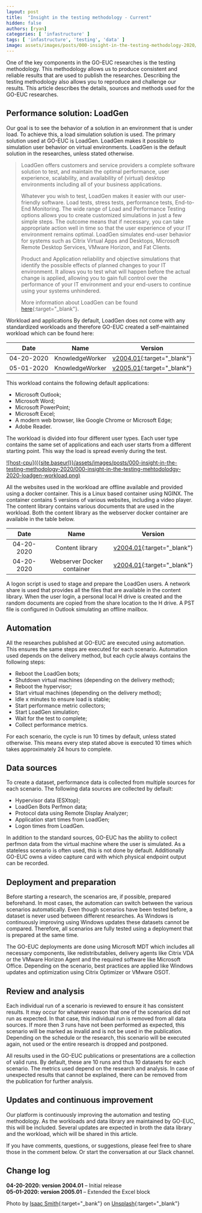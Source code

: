 ```yaml
---
layout: post
title:  "Insight in the testing methodology - Current"
hidden: false
authors: [ryan]
categories: [ 'infastructure' ]
tags: [ 'infastructure', 'testing', 'data' ]
image: assets/images/posts/000-insight-in-the-testing-methodology-2020/000-insight-in-the-testing-mehtodolodgy-2020-feature-image.png
---
```

One of the key components in the GO-EUC researches is the testing methodology. This methodology allows us to produce consistent and reliable results that are used to publish the researches. Describing the testing methodology also allows you to reproduce and challenge our results. This article describes the details, sources and methods used for the GO-EUC researches. 

## Performance solution: LoadGen
Our goal is to see the behavior of a solution in an environment that is under load. To achieve this, a load simulation solution is used. The primary solution used at GO-EUC is LoadGen. LoadGen makes it possible to simulation user behavior on virtual environments. LoadGen is the default solution in the researches, unless stated otherwise.

> LoadGen offers customers and service providers a complete software solution to test, and maintain the optimal performance, user experience, scalability, and availability of (virtual) desktop environments including all of your business applications. 
> 
> Whatever you wish to test, LoadGen makes it easier with our user-friendly software. Load tests, stress tests, performance tests, End-to-End Monitoring. The wide range of Load and Performance Testing options allows you to create customized simulations in just a few simple steps. The outcome means that if necessary, you can take appropriate action well in time so that the user experience of your IT environment remains optimal. LoadGen simulates end-user behavior for systems such as Citrix Virtual Apps and Desktops, Microsoft Remote Desktop Services, VMware Horizon, and Fat Clients. 
> 
> Product and Application reliability and objective simulations that identify the possible effects of planned changes to your IT environment. It allows you to test what will happen before the actual change is applied, allowing you to gain full control over the performance of your IT environment and your end-users to continue using your systems unhindered.
>
> More information about LoadGen can be found [here](https://www.loadgen.com){:target="_blank"}.

Workload and applications
By default, LoadGen does not come with any standardized workloads and therefore GO-EUC created a self-maintained workload which can be found here:

| Date       | Name            | Version  |
| :--------: | :-------------: | :------: |
| 04-20-2020 | KnowledgeWorker | [v2004.01](https://github.com/GO-EUC/go-euc-workloads/blob/master/KnowledgeWorker_v2004.1.lgs){:target="_blank"} | 
| 05-01-2020 | KnowledgeWorker | [v2005.01](https://github.com/GO-EUC/go-euc-workloads/blob/master/KnowledgeWorker_v2005.1.lgs){:target="_blank"} |

This workload contains the following default applications:

  * Microsoft Outlook;
  * Microsoft Word;
  * Microsoft PowerPoint;
  * Microsoft Excel;
  * A modern web browser, like Google Chrome or Microsoft Edge;
  * Adobe Reader.

The workload is divided into four different user types. Each user type contains the same set of applications and each user starts from a different starting point. This way the load is spread evenly during the test. 

<a href="{{site.baseurl}}/assets/images/posts/000-insight-in-the-testing-methodology-2020/000-insight-in-the-testing-mehtodolodgy-2020-loadgen-workload.png" data-lightbox="host-cpu">
 ![host-cpu]({{site.baseurl}}/assets/images/posts/000-insight-in-the-testing-methodology-2020/000-insight-in-the-testing-mehtodolodgy-2020-loadgen-workload.png)
</a>

All the websites used in the workload are offline available and provided using a docker container. This is a Linux based container using NGINX. The container contains 5 versions of various websites, including a video player. The content library contains various documents that are used in the workload. Both the content library as the webserver docker container are available in the table below.


| Date       | Name                       | Version  |
| :--------: | :------------------------: | :------: |
| 04-20-2020 | Content library            | [v2004.01](https://1drv.ms/u/s!AhNjcTavBrn7sk7hEgKQBAffhqGy?e=35ajfV){:target="_blank"} | 
| 04-20-2020 | Webserver Docker container | [v2004.01](https://hub.docker.com/r/goeuc/webserver){:target="_blank"} |

A logon script is used to stage and prepare the LoadGen users. A network share is used that provides all the files that are available in the content library. When the user login, a personal local H drive is created and the random documents are copied from the share location to the H drive. A PST file is configured in Outlook simulating an offline mailbox.

## Automation
All the researches published at GO-EUC are executed using automation. This ensures the same steps are executed for each scenario. Automation used depends on the delivery method, but each cycle always contains the following steps:

  * Reboot the LoadGen bots;
  * Shutdown virtual machines (depending on the delivery method);
  * Reboot the hypervisor;
  * Start virtual machines (depending on the delivery method);
  * Idle x minutes to ensure load is stable;
  * Start performance metric collectors;
  * Start LoadGen simulation;
  * Wait for the test to complete;
  * Collect performance metrics.

For each scenario, the cycle is run 10 times by default, unless stated otherwise. This means every step stated above is executed 10 times which takes approximately 24 hours to complete.

## Data sources
To create a dataset, performance data is collected from multiple sources for each scenario. The following data sources are collected by default:

  * Hypervisor data (ESXtop);
  * LoadGen Bots Perfmon data;
  * Protocol data using Remote Display Analyzer;
  * Application start times from LoadGen;
  * Logon times from LoadGen.

In addition to the standard sources, GO-EUC has the ability to collect perfmon data from the virtual machine where the user is simulated. As a stateless scenario is often used, this is not done by default. Additionally GO-EUC owns a video capture card with which physical endpoint output can be recorded.

## Deployment and preparation
Before starting a research, the scenarios are, if possible, prepared beforehand. In most cases, the automation can switch between the various scenarios automatically. Even though scenarios have been tested before, a dataset is never used between different researches. As Windows is continuously improving using Windows updates these datasets cannot be compared. Therefore, all scenarios are fully tested using a deployment that is prepared at the same time.

The GO-EUC deployments are done using Microsoft MDT which includes all necessary components, like redistributables, delivery agents like Citrix VDA or the VMware Horizon Agent and the required software like Microsoft Office. Depending on the scenario, best practices are applied like Windows updates and optimization using Citrix Optimizer or VMware OSOT.

## Review and analysis
Each individual run of a scenario is reviewed to ensure it has consistent results. It may occur for whatever reason that one of the scenarios did not run as expected. In that case, this individual run is removed from all data sources. If more then 3 runs have not been performed as expected, this scenario will be marked as invalid and is not be used in the publication. Depending on the schedule or the research, this scenario will be executed again, not used or the entire research is dropped and postponed.

All results used in the GO-EUC publications or presentations are a collection of valid runs. By default, these are 10 runs and thus 10 datasets for each scenario. The metrics used depend on the research and analysis. In case of unexpected results that cannot be explained, there can be removed from the publication for further analysis.

## Updates and continuous improvement
Our platform is continuously improving the automation and testing methodology. As the workloads and data library are maintained by GO-EUC, this will be included. Several updates are expected in broth the data library and the workload, which will be shared in this article.

If you have comments, questions, or suggestions, please feel free to share those in the comment below. Or start the conversation at our Slack channel.

## Change log
<b>04-20-2020: version 2004.01</b> – Initial release
<br>
<b>05-01-2020: version 2005.01</b> – Extended the Excel block

Photo by [Isaac Smith](https://unsplash.com/@isaacmsmith?utm_source=unsplash&utm_medium=referral&utm_content=creditCopyText){:target="_bank"} on [Unsplash](https://unsplash.com/s/photos/measure?utm_source=unsplash&utm_medium=referral&utm_content=creditCopyText){:target="_blank"}
